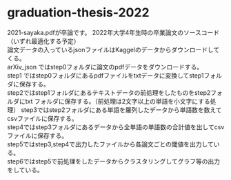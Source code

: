 ﻿# graduation-thesis-2022
 2021-sayaka.pdfが卒論です。
2022年大学4年生時の卒業論文のソースコード（いずれ最適化する予定）  
論文データの入っているjsonファイルはKaggelのデータからダウンロードしてくる。  
arXiv_json ではstep0フォルダに論文のpdfデータをダウンロードする。  
step1 ではstep0フォルダにあるpdfファイルをtxtデータに変換してstep1フォルダに保存する。  
step2ではstep1フォルダにあるテキストデータの前処理をしたものをstep2フォルダにtxt フォルダに保存する。（前処理は2文字以上の単語を小文字にする処理）
step3ではstep2フォルダにある単語を羅列したデータから単語数を数えてcsvファイルに保存する。   
step4ではstep3フォルダにあるデータから全単語の単語数の合計値を出してcsvファイルに保存する。  
step5ではstep3,step4で出力したファイルから各論文ごとの閾値を出力している。  
step6ではstep5で前処理をしたデータからクラスタリングしてグラフ等の出力をしている。

